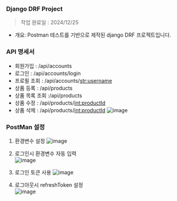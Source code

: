 ### Django DRF Project
> 작업 완료일 : 2024/12/25
- 개요: Postman 테스트를 기반으로 제작된 django DRF 프로젝트입니다.

### API 명세서
- 회원가입  : /api/accounts 
- 로그인 : /api/accounts/login 
- 프로필 조회 : /api/accounts/<str:username> 
- 상품 등록 : /api/products
- 상품 목록 조회 :/api/products
- 상품 수정 : /api/products/<int:productId>
- 상품 삭제 : /api/products/<int:productId>
![image](https://github.com/user-attachments/assets/5c60eca6-eca5-4d0b-9479-2b3c2a8dc942)


### PostMan 설정
1. 환경변수 설정
    ![image](https://github.com/user-attachments/assets/d46264a4-05fe-46ac-a0bb-132f0bc92cf2)

2. 로그인시 환경변수 자동 입력  
   ![image](https://github.com/user-attachments/assets/b123f1ce-a320-4da9-8728-0795e4252f77)

3. 로그인 토큰 사용
   ![image](https://github.com/user-attachments/assets/f9c97395-00fa-44b4-96a3-9a55ae5b2aa0)

4. 로그아웃시 refreshToken 설정  
   ![image](https://github.com/user-attachments/assets/f5d26518-7c47-4535-8156-39ac8ee8755e)



